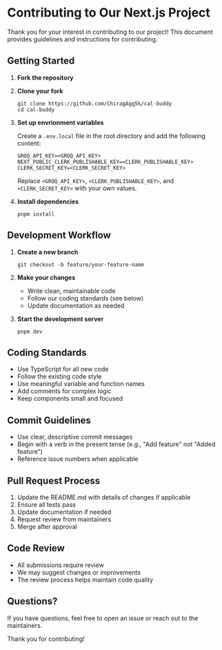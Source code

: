 # Contributing to Our Next.js Project

Thank you for your interest in contributing to our project! This document provides guidelines and instructions for contributing.

## Getting Started

1. **Fork the repository**
2. **Clone your fork**

   ```
   git clone https://github.com/ChiragAgg5k/cal-buddy
   cd cal-buddy
   ```

3. **Set up envrionment variables**

   Create a `.env.local` file in the root directory and add the following content:

   ```
   GROQ_API_KEY=<GROQ_API_KEY>
   NEXT_PUBLIC_CLERK_PUBLISHABLE_KEY=<CLERK_PUBLISHABLE_KEY>
   CLERK_SECRET_KEY=<CLERK_SECRET_KEY>
   ```

   Replace `<GROQ_API_KEY>`, `<CLERK_PUBLISHABLE_KEY>`, and `<CLERK_SECRET_KEY>` with your own values.

4. **Install dependencies**

   ```
   pnpm install
   ```

## Development Workflow

1. **Create a new branch**

   ```
   git checkout -b feature/your-feature-name
   ```

2. **Make your changes**

   - Write clean, maintainable code
   - Follow our coding standards (see below)
   - Update documentation as needed

3. **Start the development server**
   ```
   pnpm dev
   ```

## Coding Standards

- Use TypeScript for all new code
- Follow the existing code style
- Use meaningful variable and function names
- Add comments for complex logic
- Keep components small and focused

## Commit Guidelines

- Use clear, descriptive commit messages
- Begin with a verb in the present tense (e.g., "Add feature" not "Added feature")
- Reference issue numbers when applicable

## Pull Request Process

1. Update the README.md with details of changes if applicable
2. Ensure all tests pass
3. Update documentation if needed
4. Request review from maintainers
5. Merge after approval

## Code Review

- All submissions require review
- We may suggest changes or improvements
- The review process helps maintain code quality

## Questions?

If you have questions, feel free to open an issue or reach out to the maintainers.

Thank you for contributing!
